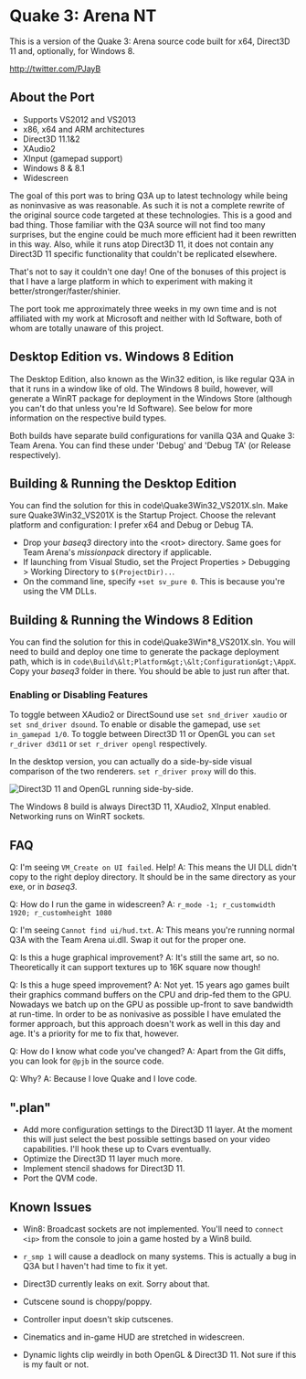 # Quake 3: Arena NT #

This is a version of the Quake 3: Arena source code built for x64, Direct3D 11 and, optionally, for Windows 8.

http://twitter.com/PJayB

## About the Port ##

- Supports VS2012 and VS2013
- x86, x64 and ARM architectures
- Direct3D 11.1&2
- XAudio2
- XInput (gamepad support)
- Windows 8 & 8.1
- Widescreen

The goal of this port was to bring Q3A up to latest technology while being as noninvasive as was reasonable. As such it is not a complete rewrite of the original source code targeted at these technologies. This is a good and bad thing. Those familiar with the Q3A source will not find too many surprises, but the engine could be much more efficient had it been rewritten in this way. Also, while it runs atop Direct3D 11, it does not contain any Direct3D 11 specific functionality that couldn't be replicated elsewhere. 

That's not to say it couldn't one day! One of the bonuses of this project is that I have a large platform in which to experiment with making it better/stronger/faster/shinier.

The port took me approximately three weeks in my own time and is not affiliated with my work at Microsoft and neither with Id Software, both of whom are totally unaware of this project.

## Desktop Edition vs. Windows 8 Edition ##

The Desktop Edition, also known as the Win32 edition, is like regular Q3A in that it runs in a window like of old. The Windows 8 build, however, will generate a WinRT package for deployment in the Windows Store (although you can't do that unless you're Id Software). See below for more information on the respective build types.

Both builds have separate build configurations for vanilla Q3A and Quake 3: Team Arena. You can find these under 'Debug' and 'Debug TA' (or Release respectively).

## Building & Running the Desktop Edition ##

You can find the solution for this in code\Quake3Win32_VS201X.sln. Make sure Quake3Win32_VS201X is the Startup Project. Choose the relevant platform and configuration: I prefer x64 and Debug or Debug TA. 

- Drop your _baseq3_ directory into the &lt;root&gt; directory. Same goes for Team Arena's _missionpack_ directory if applicable.
- If launching from Visual Studio, set the Project Properties > Debugging > Working Directory to `$(ProjectDir)..`.
- On the command line, specify `+set sv_pure 0`. This is because you're using the VM DLLs.

## Building & Running the Windows 8 Edition ##

You can find the solution for this in code\Quake3Win*8_VS201X.sln. You will need to build and deploy one time to generate the package deployment path, which is in `code\Build\&lt;Platform&gt;\&lt;Configuration&gt;\AppX`. Copy your _baseq3_ folder in there. You should be able to just run after that.

### Enabling or Disabling Features ###

To toggle between XAudio2 or DirectSound use `set snd_driver xaudio` or `set snd_driver dsound`.
To enable or disable the gamepad, use `set in_gamepad 1/0`.
To toggle between Direct3D 11 or OpenGL you can `set r_driver d3d11` or `set r_driver opengl` respectively.

In the desktop version, you can actually do a side-by-side visual comparison of the two renderers. `set r_driver proxy` will do this. 

![Direct3D 11 and OpenGL running side-by-side.][1]

The Windows 8 build is always Direct3D 11, XAudio2, XInput enabled. Networking runs on WinRT sockets.

## FAQ ##

Q: I'm seeing `VM_Create on UI failed`. Help!
A: This means the UI DLL didn't copy to the right deploy directory. It should be in the same directory as your exe, or in _baseq3_.

Q: How do I run the game in widescreen?
A: `r_mode -1; r_customwidth 1920; r_customheight 1080`

Q: I'm seeing `Cannot find ui/hud.txt`.
A: This means you're running normal Q3A with the Team Arena ui.dll. Swap it out for the proper one.

Q: Is this a huge graphical improvement?
A: It's still the same art, so no. Theoretically it can support textures up to 16K square now though!

Q: Is this a huge speed improvement?
A: Not yet. 15 years ago games built their graphics command buffers on the CPU and drip-fed them to the GPU. Nowadays we batch up on the GPU as possible up-front to save bandwidth at run-time. In order to be as nonivasive as possible I have emulated the former approach, but this approach doesn't work as well in this day and age. It's a priority for me to fix that, however.

Q: How do I know what code you've changed?
A: Apart from the Git diffs, you can look for `@pjb` in the source code.

Q: Why?
A: Because I love Quake and I love code.

## ".plan" ##

- Add more configuration settings to the Direct3D 11 layer. At the moment this will just select the best possible settings based on your video capabilities. I'll hook these up to Cvars eventually.
- Optimize the Direct3D 11 layer much more.
- Implement stencil shadows for Direct3D 11.
- Port the QVM code.

## Known Issues ##

- Win8: Broadcast sockets are not implemented. You'll need to `connect <ip>` from the console to join a game hosted by a Win8 build.
- `r_smp 1` will cause a deadlock on many systems. This is actually a bug in Q3A but I haven't had time to fix it yet.
- Direct3D currently leaks on exit. Sorry about that.
- Cutscene sound is choppy/poppy.
- Controller input doesn't skip cutscenes.
- Cinematics and in-game HUD are stretched in widescreen.
- Dynamic lights clip weirdly in both OpenGL & Direct3D 11. Not sure if this is my fault or not.


  [1]: http://repo.pjblewis.com/q3d3d11/q3a-sbs.png
